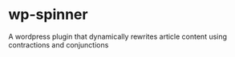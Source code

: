 wp-spinner
==========

A wordpress plugin that dynamically rewrites article content using contractions and conjunctions